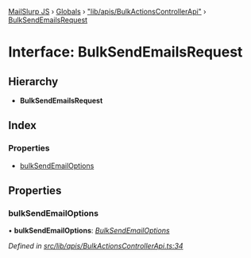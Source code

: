 [MailSlurp JS](../README.md) › [Globals](../globals.md) › ["lib/apis/BulkActionsControllerApi"](../modules/_lib_apis_bulkactionscontrollerapi_.md) › [BulkSendEmailsRequest](_lib_apis_bulkactionscontrollerapi_.bulksendemailsrequest.md)

# Interface: BulkSendEmailsRequest

## Hierarchy

* **BulkSendEmailsRequest**

## Index

### Properties

* [bulkSendEmailOptions](_lib_apis_bulkactionscontrollerapi_.bulksendemailsrequest.md#bulksendemailoptions)

## Properties

###  bulkSendEmailOptions

• **bulkSendEmailOptions**: *[BulkSendEmailOptions](_lib_models_bulksendemailoptions_.bulksendemailoptions.md)*

*Defined in [src/lib/apis/BulkActionsControllerApi.ts:34](https://github.com/mailslurp/mailslurp-client-ts-js/blob/fc9510a/src/lib/apis/BulkActionsControllerApi.ts#L34)*
